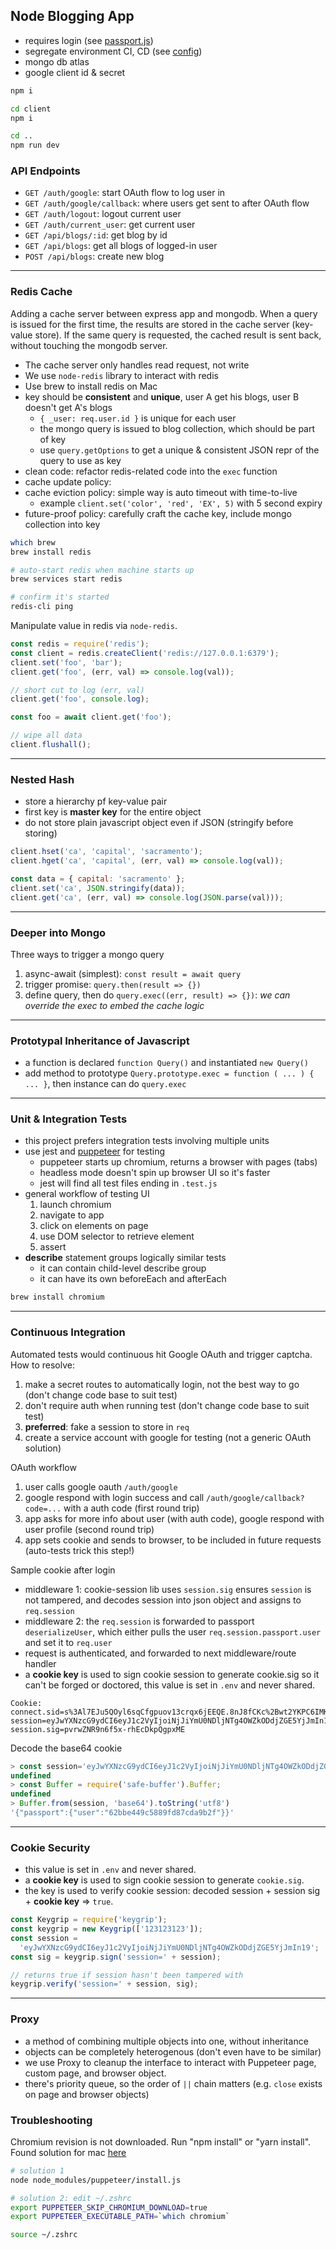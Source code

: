 ## Node Blogging App

- requires login (see [passport.js](./services/passport.js))
- segregate environment CI, CD (see [config](./config/))
- mongo db atlas
- google client id & secret

```bash
npm i

cd client
npm i

cd ..
npm run dev
```

### API Endpoints

- `GET /auth/google`: start OAuth flow to log user in
- `GET /auth/google/callback`: where users get sent to after OAuth flow
- `GET /auth/logout`: logout current user
- `GET /auth/current_user`: get current user
- `GET /api/blogs/:id`: get blog by id
- `GET /api/blogs`: get all blogs of logged-in user
- `POST /api/blogs`: create new blog

---

### Redis Cache

Adding a cache server between express app and mongodb. When a query is issued for the first time, the results are stored in the cache server (key-value store). If the same query is requested, the cached result is sent back, without touching the mongodb server.

- The cache server only handles read request, not write
- We use `node-redis` library to interact with redis
- Use brew to install redis on Mac
- key should be **consistent** and **unique**, user A get his blogs, user B doesn't get A's blogs
  - `{ _user: req.user.id }` is unique for each user
  - the mongo query is issued to blog collection, which should be part of key
  - use `query.getOptions` to get a unique & consistent JSON repr of the query to use as key
- clean code: refactor redis-related code into the `exec` function
- cache update policy:
- cache eviction policy: simple way is auto timeout with time-to-live
  - example `client.set('color', 'red', 'EX', 5)` with 5 second expiry
- future-proof policy: carefully craft the cache key, include mongo collection into key

```bash
which brew
brew install redis

# auto-start redis when machine starts up
brew services start redis

# confirm it's started
redis-cli ping
```

Manipulate value in redis via `node-redis`.

```javascript
const redis = require('redis');
const client = redis.createClient('redis://127.0.0.1:6379');
client.set('foo', 'bar');
client.get('foo', (err, val) => console.log(val));

// short cut to log (err, val)
client.get('foo', console.log);

const foo = await client.get('foo');

// wipe all data
client.flushall();
```

---

### Nested Hash

- store a hierarchy pf key-value pair
- first key is **master key** for the entire object
- do not store plain javascript object even if JSON (stringify before storing)

```javascript
client.hset('ca', 'capital', 'sacramento');
client.hget('ca', 'capital', (err, val) => console.log(val));

const data = { capital: 'sacramento' };
client.set('ca', JSON.stringify(data));
client.get('ca', (err, val) => console.log(JSON.parse(val)));
```

---

### Deeper into Mongo

Three ways to trigger a mongo query

1. async-await (simplest): `const result = await query`
2. trigger promise: `query.then(result => {})`
3. define query, then do `query.exec((err, result) => {})`: _we can override the exec to embed the cache logic_

---

### Prototypal Inheritance of Javascript

- a function is declared `function Query()` and instantiated `new Query()`
- add method to prototype `Query.prototype.exec = function ( ... ) { ... }`, then instance can do `query.exec`

---

### Unit & Integration Tests

- this project prefers integration tests involving multiple units
- use jest and [puppeteer](https://github.com/puppeteer/puppeteer) for testing
  - puppeteer starts up chromium, returns a browser with pages (tabs)
  - headless mode doesn't spin up browser UI so it's faster
  - jest will find all test files ending in `.test.js`
- general workflow of testing UI
  1. launch chromium
  2. navigate to app
  3. click on elements on page
  4. use DOM selector to retrieve element
  5. assert
- **describe** statement groups logically similar tests
  - it can contain child-level describe group
  - it can have its own beforeEach and afterEach

```bash
brew install chromium
```

---

### Continuous Integration

Automated tests would continuous hit Google OAuth and trigger captcha. How to resolve:

1. make a secret routes to automatically login, not the best way to go (don't change code base to suit test)
2. don't require auth when running test (don't change code base to suit test)
3. **preferred**: fake a session to store in `req`
4. create a service account with google for testing (not a generic OAuth solution)

OAuth workflow

1. user calls google oauth `/auth/google`
2. google respond with login success and call `/auth/google/callback?code=...` with a auth code (first round trip)
3. app asks for more info about user (with auth code), google respond with user profile (second round trip)
4. app sets cookie and sends to browser, to be included in future requests (auto-tests trick this step!)

Sample cookie after login

- middleware 1: cookie-session lib uses `session.sig` ensures `session` is not tampered, and decodes session into json object and assigns to `req.session`
- middleware 2: the `req.session` is forwarded to passport `deserializeUser`, which either pulls the user `req.session.passport.user` and set it to `req.user`
- request is authenticated, and forwarded to next middleware/route handler
- a **cookie key** is used to sign cookie session to generate cookie.sig so it can't be forged or doctored, this value is set in `.env` and never shared.

```
Cookie: connect.sid=s%3Al7EJu5QOyl6sqCfgpuov13crqx6jEEQE.8nJ8fCKc%2Bwt2YKPC6IMKt1fub%2FSev3mPNoTotkSo2kA; session=eyJwYXNzcG9ydCI6eyJ1c2VyIjoiNjJiYmU0NDljNTg4OWZkODdjZGE5YjJmIn19; session.sig=pvrwZNR9n6f5x-rhEcDkpQgpxME
```

Decode the base64 cookie

```javascript
> const session='eyJwYXNzcG9ydCI6eyJ1c2VyIjoiNjJiYmU0NDljNTg4OWZkODdjZGE5YjJmIn19'
undefined
> const Buffer = require('safe-buffer').Buffer;
undefined
> Buffer.from(session, 'base64').toString('utf8')
'{"passport":{"user":"62bbe449c5889fd87cda9b2f"}}'
```

---

### Cookie Security

- this value is set in `.env` and never shared.
- a **cookie key** is used to sign cookie session to generate `cookie.sig`.
- the key is used to verify cookie session: decoded session + session sig + **cookie key** => `true`.

```javascript
const Keygrip = require('keygrip');
const keygrip = new Keygrip(['123123123']);
const session =
  'eyJwYXNzcG9ydCI6eyJ1c2VyIjoiNjJiYmU0NDljNTg4OWZkODdjZGE5YjJmIn19';
const sig = keygrip.sign('session=' + session);

// returns true if session hasn't been tampered with
keygrip.verify('session=' + session, sig);
```

---

### Proxy

- a method of combining multiple objects into one, without inheritance
- objects can be completely heterogenous (don't even have to be similar)
- we use Proxy to cleanup the interface to interact with Puppeteer page, custom page, and browser object.
- there's priority queue, so the order of `||` chain matters (e.g. `close` exists on page and browser objects)

### Troubleshooting

Chromium revision is not downloaded. Run "npm install" or "yarn install". Found solution for mac [here](https://rickynguyen.medium.com/puppeteer-for-apple-m1-43a5c31e4f9d)

```bash
# solution 1
node node_modules/puppeteer/install.js

# solution 2: edit ~/.zshrc
export PUPPETEER_SKIP_CHROMIUM_DOWNLOAD=true
export PUPPETEER_EXECUTABLE_PATH=`which chromium`

source ~/.zshrc
```
